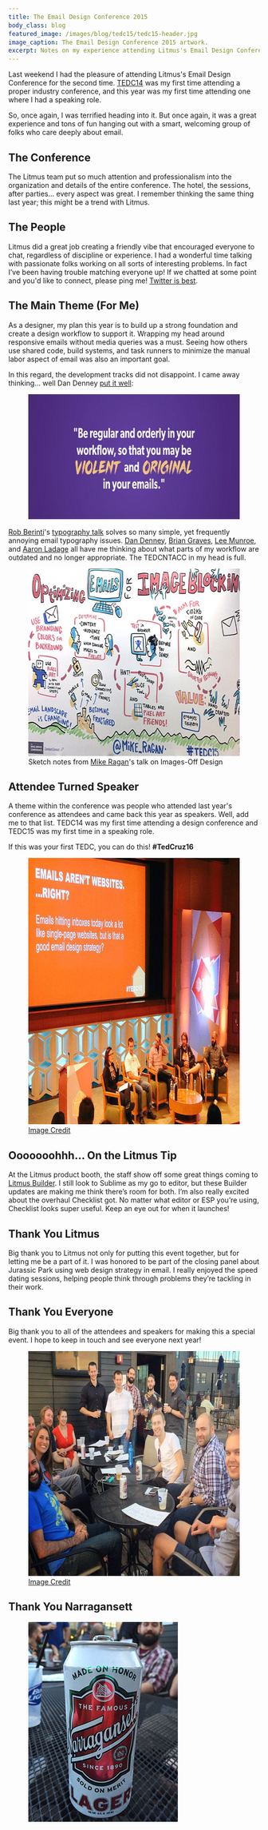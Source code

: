 ```yaml
---
title: The Email Design Conference 2015
body_class: blog
featured_image: /images/blog/tedc15/tedc15-header.jpg
image_caption: The Email Design Conference 2015 artwork.
excerpt: Notes on my experience attending Litmus's Email Design Conference 2015.
---
```


Last weekend I had the pleasure of attending Litmus's Email Design Conference for the second time. [TEDC14](/blog/litmus-email-design-conference-2014) was my first time attending a proper industry conference, and this year was my first time attending one where I had a speaking role.

So, once again, I was terrified heading into it. But once again, it was a great experience and tons of fun hanging out with a smart, welcoming group of folks who care deeply about email.

## The Conference
The Litmus team put so much attention and professionalism into the organization and details of the entire conference. The hotel, the sessions, after parties... every aspect was great. I remember thinking the same thing last year; this might be a trend with Litmus.

## The People
Litmus did a great job creating a friendly vibe that encouraged everyone to chat, regardless of discipline or experience. I had a wonderful time talking with passionate folks working on all sorts of interesting problems. In fact I’ve been having trouble matching everyone up! If we chatted at some point and you'd like to connect, please ping me! [Twitter is best](https://twitter.com/TedGoas).

## The Main Theme (For Me)
As a designer, my plan this year is to build up a strong foundation and create a design workflow to support it. Wrapping my head around responsive emails without media queries was a must. Seeing how others use shared code, build systems, and task runners to minimize the manual labor aspect of email was also an important goal.

In this regard, the development tracks did not disappoint. I came away thinking… well Dan Denney [put it well](https://speakerdeck.com/dandenney/the-organized-chaos-of-email-creation):

<figure>
	<img src="/images/blog/tedc15/dan-denney.jpg" alt="Be violent and original in your emails." width="700" height="250">
</figure>

[Rob Berinti](http://berinti.com/)'s [typography talk](https://drive.google.com/open?id=0B2uzG2bvD431aWsyTXRnVG94S3c) solves so many simple, yet frequently annoying email typography issues. [Dan Denney](https://twitter.com/dandenney), [Brian Graves](https://twitter.com/briangraves), [Lee Munroe](https://twitter.com/leemunroe), and [Aaron Ladage](https://twitter.com/aladage) all have me thinking about what parts of my workflow are outdated and no longer appropriate. The TEDCNTACC in my head is full.

<figure class="outset">
	<img src="/images/blog/tedc15/mike-ragan.jpg" alt="Designing for Image Blocking." width="700" height="375">
	<figcaption>Sketch notes from <a href="https://twitter.com/Mike_Ragan">Mike Ragan</a>'s talk on Images-Off Design</figcaption>
</figure>

## Attendee Turned Speaker
A theme within the conference was people who attended last year's conference as attendees and came back this year as speakers. Well, add me to that list. TEDC14 was my first time attending a design conference and TEDC15 was my first time in a speaking role.

If this was your first TEDC, you can do this! **#TedCruz16**

<figure>
	<img src="/images/blog/tedc15/panel.jpg" alt="The web comes to email, but should it?" width="800" height="533">
	<figcaption><a href="https://twitter.com/pbiolsi/status/637354517391101953">Image Credit</a></figcaption>
</figure>

## Ooooooohhh... On the Litmus Tip
At the Litmus product booth, the staff show off some great things coming to [Litmus Builder](https://litmus.com/email-builder). I still look to Sublime as my go to editor, but these Builder updates are making me think there’s room for both. I’m also really excited about the overhaul Checklist got. No matter what editor or ESP you’re using, Checklist looks super useful. Keep an eye out for when it launches!

## Thank You Litmus
Big thank you to Litmus not only for putting this event together, but for letting me be a part of it. I was honored to be part of the closing panel about <span class="line-through">Jurassic Park</span> using web design strategy in email. I really enjoyed the speed dating sessions, helping people think through problems they’re tackling in their work.

## Thank You Everyone
Big thank you to all of the attendees and speakers for making this a special event. I hope to keep in touch and see everyone next year!

<figure>
	<img src="/images/blog/tedc15/after.jpg" alt="The TEDC15 OG's." width="590" height="450">
	<figcaption><a href="https://instagram.com/p/68ZIb3pSd-/">Image Credit</a></figcaption>
</figure>

## Thank You Narragansett
<figure>
	<img src="/images/blog/tedc15/narragansett.jpg" alt="Can of Narragansett." width="300" height="400">
</figure>
